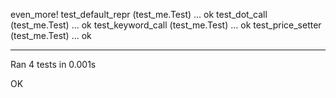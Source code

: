 even_more!
test_default_repr (test_me.Test) ... ok
test_dot_call (test_me.Test) ... ok
test_keyword_call (test_me.Test) ... ok
test_price_setter (test_me.Test) ... ok

----------------------------------------------------------------------
Ran 4 tests in 0.001s

OK
